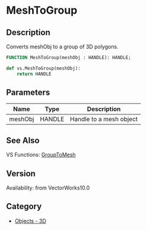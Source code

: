 # MeshToGroup

## Description
Converts meshObj to a group of 3D polygons.

```pascal
FUNCTION MeshToGroup(meshObj : HANDLE): HANDLE;
```

```python
def vs.MeshToGroup(meshObj):
    return HANDLE
```

## Parameters
|Name|Type|Description|
|---|---|---|
|meshObj|HANDLE|Handle to a mesh object|

## See Also
VS Functions:
[GroupToMesh](GroupToMesh.md)

## Version
Availability: from VectorWorks10.0

## Category
* [Objects - 3D](../Categories/Objects%20-%203D.md)
